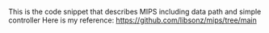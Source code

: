 This is the code snippet that describes MIPS including data path and simple controller
Here is my reference:
https://github.com/libsonz/mips/tree/main
